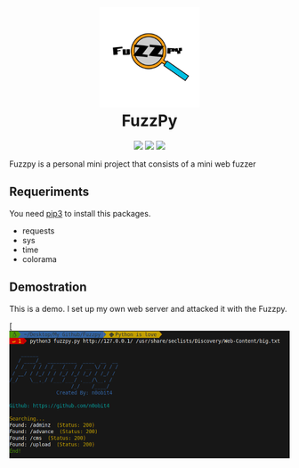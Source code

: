 <h1 align="center">
  <br>
  <a href="https://github.com/n0obit4/Fuzzpy"><img src="https://raw.githubusercontent.com/n0obit4/Fuzzpy/master/logo.png" alt="FuzzPy Logo" border="0" width="180"></a>
  <br>
  FuzzPy
  <br>
</h1>

<p align="center">
  <img src="https://img.shields.io/badge/Release-v1.0-Red.svg">
  <img src="https://img.shields.io/badge/License-APACHE%202.0-brightyellow.svg">
  <img src="https://img.shields.io/badge/Platform-All-yellow.svg">
</p>

Fuzzpy is a personal mini project that consists of a mini web fuzzer

## Requeriments

You need [pip3](https://help.dreamhost.com/hc/es/articles/115000699011-Usar-pip3-para-instalar-m%C3%B3dulos-de-Python3) to install this packages.
 
  - requests
  - sys
  - time
  - colorama
  
 ## Demostration
 
 This is a demo. I set up my own web server and attacked it with the Fuzzpy.
 
 [![Fuzzpy demostration](https://raw.githubusercontent.com/n0obit4/Fuzzpy/master/Demostration.png)
